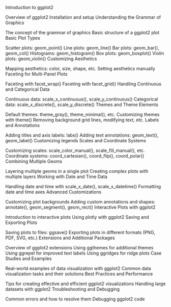 Introduction to ggplot2

Overview of ggplot2
Installation and setup
Understanding the Grammar of Graphics

The concept of the grammar of graphics
Basic structure of a ggplot2 plot
Basic Plot Types

Scatter plots: geom_point()
Line plots: geom_line()
Bar plots: geom_bar(), geom_col()
Histograms: geom_histogram()
Box plots: geom_boxplot()
Violin plots: geom_violin()
Customizing Aesthetics

Mapping aesthetics: color, size, shape, etc.
Setting aesthetics manually
Faceting for Multi-Panel Plots

Faceting with facet_wrap()
Faceting with facet_grid()
Handling Continuous and Categorical Data

Continuous data: scale_x_continuous(), scale_y_continuous()
Categorical data: scale_x_discrete(), scale_y_discrete()
Themes and Theme Elements

Default themes: theme_gray(), theme_minimal(), etc.
Customizing themes with theme()
Removing background grid lines, modifying text, etc.
Labels and Annotations

Adding titles and axis labels: labs()
Adding text annotations: geom_text(), geom_label()
Customizing legends
Scales and Coordinate Systems

Customizing scales: scale_color_manual(), scale_fill_manual(), etc.
Coordinate systems: coord_cartesian(), coord_flip(), coord_polar()
Combining Multiple Geoms

Layering multiple geoms in a single plot
Creating complex plots with multiple layers
Working with Date and Time Data

Handling date and time with scale_x_date(), scale_x_datetime()
Formatting date and time axes
Advanced Customizations

Customizing plot backgrounds
Adding custom annotations and shapes: annotate(), geom_segment(), geom_rect()
Interactive Plots with ggplot2

Introduction to interactive plots
Using plotly with ggplot2
Saving and Exporting Plots

Saving plots to files: ggsave()
Exporting plots in different formats (PNG, PDF, SVG, etc.)
Extensions and Additional Packages

Overview of ggplot2 extensions
Using ggthemes for additional themes
Using ggrepel for improved text labels
Using ggridges for ridge plots
Case Studies and Examples

Real-world examples of data visualization with ggplot2
Common data visualization tasks and their solutions
Best Practices and Performance

Tips for creating effective and efficient ggplot2 visualizations
Handling large datasets with ggplot2
Troubleshooting and Debugging

Common errors and how to resolve them
Debugging ggplot2 code
